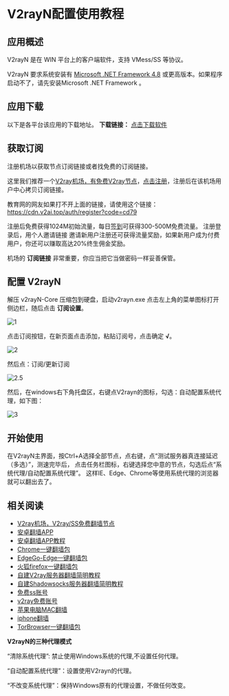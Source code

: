 V2rayN配置使用教程
============

应用概述
----

V2rayN 是在 WIN 平台上的客户端软件，支持 VMess/SS 等协议。 

V2rayN 要求系统安装有 [Microsoft .NET Framework 4.8](https://dotnet.microsoft.com/download/dotnet-framework/thank-you/net48-web-installer) 或更高版本。如果程序启动不了，请先安装Microsoft .NET Framework 。

应用下载
----

以下是各平台该应用的下载地址。 **下载链接：** [点击下载软件](https://d1.88888811.xyz/v2rayn.zip)

获取订阅
----

注册机场以获取节点订阅链接或者找免费的订阅链接。

这里我们推荐一个[V2ray机场，有免费V2ray节点](https://github.com/bannedbook/fanqiang/wiki/V2ray%E6%9C%BA%E5%9C%BA)，[点击注册](https://w1.v2ai.top/auth/register?code=cd79)，注册后在该机场用户中心拷贝订阅链接。

教育网的网友如果打不开上面的链接，请使用这个链接：
https://cdn.v2ai.top/auth/register?code=cd79

注册后免费获得1024M初始流量，每日[签到](https://raw.githubusercontent.com/bannedbook/fanqiang/master/v2ss/images/checkin.jpg)可获得300-500M免费流量。
注册登录后，用个人邀请链接 邀请新用户注册还可获得流量奖励，如果新用户成为付费用户，你还可以赚取高达20%终生佣金奖励。

机场的 **订阅链接** 非常重要，你应当把它当做密码一样妥善保管。

配置 V2rayN
---------

解压 v2rayN-Core 压缩包到硬盘，启动v2rayn.exe 点击左上角的菜单图标打开侧边栏，随后点击 **订阅设置**。 

![1](https://v2free.org/docs/SSPanel/Windows/V2RayN_files/v2rayN1.png) 

点击订阅按钮，在新页面点击添加，粘贴订阅号，点击确定 **√**。 

![2](https://v2free.org/docs/SSPanel/Windows/V2RayN_files/v2rayN2.png)

然后点：订阅/更新订阅

![2.5](https://v2free.org/docs/SSPanel/Windows/V2RayN_files/v2rayN2.5.jpg)

然后，在windows右下角托盘区，右键点V2rayn的图标，勾选：自动配置系统代理，如下图：

![3](https://v2free.org/docs/SSPanel/Windows/V2RayN_files/v2rayN3.png)

开始使用
----
在V2rayN主界面，按Ctrl+A选择全部节点，点右键，点“测试服务器真连接延迟（多选）”，测速完毕后，
点击任务栏图标，右键选择您中意的节点，勾选后点“系统代理/自动配置系统代理”。 
这样IE、Edge、Chrome等使用系统代理的浏览器就可以翻出去了。

## 相关阅读
*   [V2ray机场，V2ray/SS免费翻墙节点](https://github.com/bannedbook/fanqiang/wiki/V2ray%E6%9C%BA%E5%9C%BA)
*   [安卓翻墙APP](https://github.com/bannedbook/fanqiang/wiki/%E5%AE%89%E5%8D%93%E7%BF%BB%E5%A2%99%E8%BD%AF%E4%BB%B6)
*   [安卓翻墙APP教程](https://github.com/bannedbook/fanqiang/tree/master/android)
*   [Chrome一键翻墙包](https://github.com/bannedbook/fanqiang/wiki/Chrome%E4%B8%80%E9%94%AE%E7%BF%BB%E5%A2%99%E5%8C%85)
*   [EdgeGo-Edge一键翻墙包](https://github.com/bannedbook/fanqiang/tree/master/EdgeGo)
*   [火狐firefox一键翻墙包](https://github.com/bannedbook/fanqiang/wiki/%E7%81%AB%E7%8B%90firefox%E4%B8%80%E9%94%AE%E7%BF%BB%E5%A2%99%E5%8C%85)
*   [自建V2ray服务器翻墙简明教程](https://github.com/bannedbook/fanqiang/blob/master/v2ss/%E8%87%AA%E5%BB%BAV2ray%E6%9C%8D%E5%8A%A1%E5%99%A8%E7%AE%80%E6%98%8E%E6%95%99%E7%A8%8B.md)
*   [自建Shadowsocks服务器翻墙简明教程](https://github.com/bannedbook/fanqiang/blob/master/v2ss/%E8%87%AA%E5%BB%BAShadowsocks%E6%9C%8D%E5%8A%A1%E5%99%A8%E7%AE%80%E6%98%8E%E6%95%99%E7%A8%8B.md)
*   [免费ss账号](https://github.com/bannedbook/fanqiang/wiki/%E5%85%8D%E8%B4%B9ss%E8%B4%A6%E5%8F%B7)
*   [v2ray免费账号](https://github.com/bannedbook/fanqiang/wiki/v2ray%E5%85%8D%E8%B4%B9%E8%B4%A6%E5%8F%B7)
*   [苹果电脑MAC翻墙](https://github.com/bannedbook/fanqiang/wiki/%E8%8B%B9%E6%9E%9C%E7%94%B5%E8%84%91MAC%E7%BF%BB%E5%A2%99)
*   [iphone翻墙](https://github.com/bannedbook/fanqiang/wiki/iphone%E7%BF%BB%E5%A2%99)
*   [TorBrowser一键翻墙包](https://github.com/bannedbook/fanqiang/wiki/TorBrowser%E4%B8%80%E9%94%AE%E7%BF%BB%E5%A2%99%E5%8C%85)

**V2rayN的三种代理模式**

“清除系统代理”: 禁止使用Windows系统的代理,不设置任何代理。

“自动配置系统代理”：设置使用V2rayn的代理。

“不改变系统代理”：保持Windows原有的代理设置，不做任何改变。